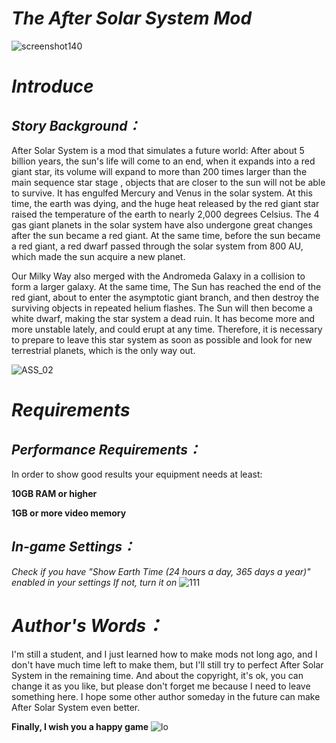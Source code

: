 # ***The After Solar System Mod***
![screenshot140](https://user-images.githubusercontent.com/78585019/194590871-bd604e61-52da-4204-831e-82dc5e87bd37.png)


# ***Introduce***

## ***Story Background：***
After Solar System is a mod that simulates a future world: After about 5 billion years, the sun's life will come to an end, when it expands into a red giant star, its volume will expand to more than 200 times larger than the main sequence star stage , objects that are closer to the sun will not be able to survive. It has engulfed Mercury and Venus in the solar system. At this time, the earth was dying, and the huge heat released by the red giant star raised the temperature of the earth to nearly 2,000 degrees Celsius. 
The 4 gas giant planets in the solar system have also undergone great changes after the sun became a red giant. At the same time, before the sun became a red giant, a red dwarf passed through the solar system from 800 AU, which made the sun acquire a new planet. 

Our Milky Way also merged with the Andromeda Galaxy in a collision to form a larger galaxy.
At the same time, The Sun has reached the end of the red giant, about to enter the asymptotic giant branch, and then destroy the surviving objects in repeated helium flashes. The Sun will then become a white dwarf, making the star system a dead ruin. It has become more and more unstable lately, and could erupt at any time. Therefore, it is necessary to prepare to leave this star system as soon as possible and look for new terrestrial planets, which is the only way out.

![ASS_02](https://user-images.githubusercontent.com/78585019/194592030-a01dbbe9-cec6-4e09-b2f9-ba69aec3596e.png)

 
# ***Requirements***
## *Performance Requirements：*
In order to show good results your equipment needs at least:


****10GB RAM or higher****

****1GB or more video memory****
## *In-game Settings：*

*Check if you have "Show Earth Time (24 hours a day, 365 days a year)" enabled in your settings If not, turn it on*
![111](https://user-images.githubusercontent.com/78585019/194764856-c6c18118-4177-4670-93e8-bbc839b6e617.png)

# ***Author's Words：***

I'm still a student, and I just learned how to make mods not long ago, and I don't have much time left to make them, but I'll still try to perfect After Solar System in the remaining time.
And about the copyright, it's ok, you can change it as you like, but please don't forget me because I need to leave something here. I hope some other author someday in the future can make After Solar System even better.

**Finally, I wish you a happy game**
![lo](https://user-images.githubusercontent.com/78585019/195972099-903f33bd-c207-4be2-8b5d-2460b1de4343.png)











